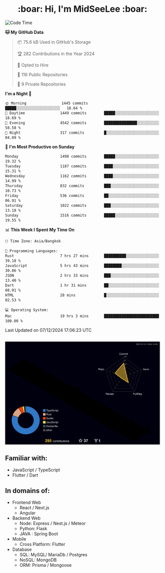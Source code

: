 <h1 align="center"> :boar: Hi, I'm MidSeeLee :boar:</h1>
 
<!--START_SECTION:waka-->
![Code Time](http://img.shields.io/badge/Code%20Time-2%2C276%20hrs%2027%20mins-blue)

**🐱 My GitHub Data** 

> 📦 75.6 kB Used in GitHub's Storage 
 > 
> 🏆 282 Contributions in the Year 2024
 > 
> 💼 Opted to Hire
 > 
> 📜 116 Public Repositories 
 > 
> 🔑 9 Private Repositories 
 > 
**I'm a Night 🦉** 

```text
🌞 Morning                1445 commits        █████░░░░░░░░░░░░░░░░░░░░   18.64 % 
🌆 Daytime                1449 commits        █████░░░░░░░░░░░░░░░░░░░░   18.69 % 
🌃 Evening                4542 commits        ███████████████░░░░░░░░░░   58.58 % 
🌙 Night                  317 commits         █░░░░░░░░░░░░░░░░░░░░░░░░   04.09 % 
```
📅 **I'm Most Productive on Sunday** 

```text
Monday                   1498 commits        █████░░░░░░░░░░░░░░░░░░░░   19.32 % 
Tuesday                  1187 commits        ████░░░░░░░░░░░░░░░░░░░░░   15.31 % 
Wednesday                1162 commits        ████░░░░░░░░░░░░░░░░░░░░░   14.99 % 
Thursday                 832 commits         ███░░░░░░░░░░░░░░░░░░░░░░   10.73 % 
Friday                   536 commits         ██░░░░░░░░░░░░░░░░░░░░░░░   06.91 % 
Saturday                 1022 commits        ███░░░░░░░░░░░░░░░░░░░░░░   13.18 % 
Sunday                   1516 commits        █████░░░░░░░░░░░░░░░░░░░░   19.55 % 
```


📊 **This Week I Spent My Time On** 

```text
🕑︎ Time Zone: Asia/Bangkok

💬 Programming Languages: 
Rust                     7 hrs 27 mins       ██████████░░░░░░░░░░░░░░░   39.18 % 
JavaScript               5 hrs 43 mins       ████████░░░░░░░░░░░░░░░░░   30.06 % 
JSON                     2 hrs 33 mins       ███░░░░░░░░░░░░░░░░░░░░░░   13.40 % 
Dart                     1 hr 31 mins        ██░░░░░░░░░░░░░░░░░░░░░░░   08.01 % 
HTML                     28 mins             █░░░░░░░░░░░░░░░░░░░░░░░░   02.53 % 

💻 Operating System: 
Mac                      19 hrs 3 mins       █████████████████████████   100.00 % 
```


 Last Updated on 07/12/2024 17:06:23 UTC
<!--END_SECTION:waka-->

##

![](./profile-3d-contrib/profile-night-rainbow.svg)

## Familiar with:
- JavaScript / TypeScript
- Flutter / Dart

## In domains of:
- Frontend Web
  - React / Next.js
  - Angular
- Backend Web
  - Node: Express / Nest.js / Meteor
  - Python: Flask
  - JAVA : Spring Boot
- Mobile
  - Cross Platform: Flutter
- Database
  - SQL: MySQL/ MariaDb / Postgres
  - NoSQL: MongoDB
  - ORM: Prisma / Mongoose
